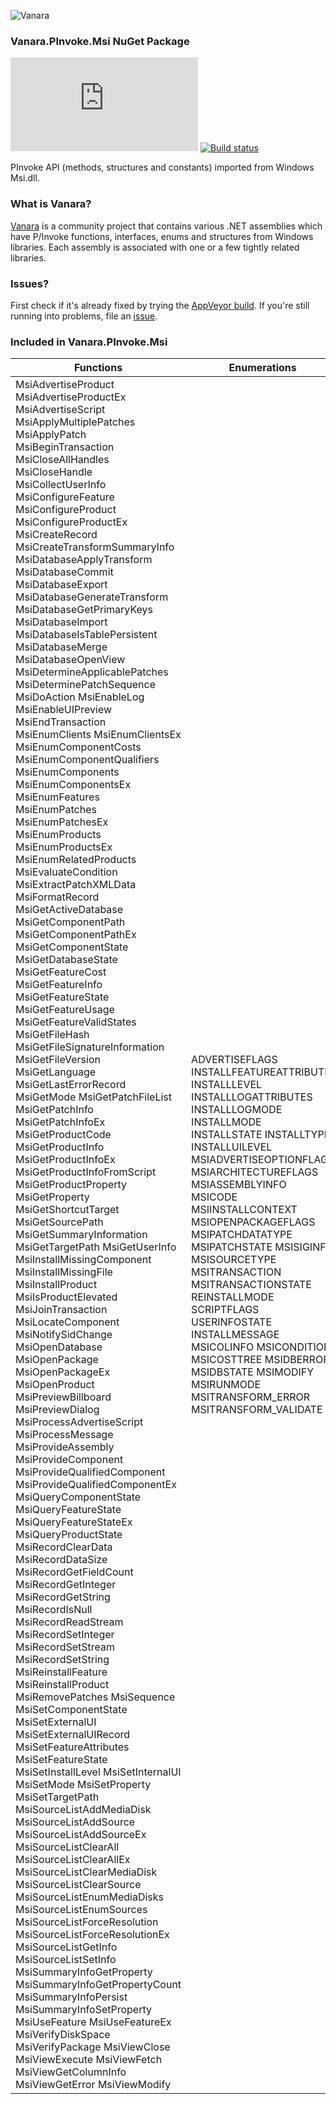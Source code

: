 ﻿![Vanara](https://raw.githubusercontent.com/dahall/Vanara/master/docs/icons/VanaraHeading.png)
### **Vanara.PInvoke.Msi NuGet Package**
[![Version](https://img.shields.io/nuget/v/Vanara.PInvoke.Msi?label=NuGet&style=flat-square)](https://github.com/dahall/Vanara/releases)
[![Build status](https://img.shields.io/appveyor/build/dahall/vanara?label=AppVeyor%20build&style=flat-square)](https://ci.appveyor.com/project/dahall/vanara)

PInvoke API (methods, structures and constants) imported from Windows Msi.dll.

### **What is Vanara?**

[Vanara](https://github.com/dahall/Vanara) is a community project that contains various .NET assemblies which have P/Invoke functions, interfaces, enums and structures from Windows libraries. Each assembly is associated with one or a few tightly related libraries.

### **Issues?**

First check if it's already fixed by trying the [AppVeyor build](https://ci.appveyor.com/nuget/vanara-prerelease).
If you're still running into problems, file an [issue](https://github.com/dahall/Vanara/issues).

### **Included in Vanara.PInvoke.Msi**

Functions | Enumerations | Structures
--- | --- | ---
MsiAdvertiseProduct MsiAdvertiseProductEx MsiAdvertiseScript MsiApplyMultiplePatches MsiApplyPatch MsiBeginTransaction MsiCloseAllHandles MsiCloseHandle MsiCollectUserInfo MsiConfigureFeature MsiConfigureProduct MsiConfigureProductEx MsiCreateRecord MsiCreateTransformSummaryInfo MsiDatabaseApplyTransform MsiDatabaseCommit MsiDatabaseExport MsiDatabaseGenerateTransform MsiDatabaseGetPrimaryKeys MsiDatabaseImport MsiDatabaseIsTablePersistent MsiDatabaseMerge MsiDatabaseOpenView MsiDetermineApplicablePatches MsiDeterminePatchSequence MsiDoAction MsiEnableLog MsiEnableUIPreview MsiEndTransaction MsiEnumClients MsiEnumClientsEx MsiEnumComponentCosts MsiEnumComponentQualifiers MsiEnumComponents MsiEnumComponentsEx MsiEnumFeatures MsiEnumPatches MsiEnumPatchesEx MsiEnumProducts MsiEnumProductsEx MsiEnumRelatedProducts MsiEvaluateCondition MsiExtractPatchXMLData MsiFormatRecord MsiGetActiveDatabase MsiGetComponentPath MsiGetComponentPathEx MsiGetComponentState MsiGetDatabaseState MsiGetFeatureCost MsiGetFeatureInfo MsiGetFeatureState MsiGetFeatureUsage MsiGetFeatureValidStates MsiGetFileHash MsiGetFileSignatureInformation MsiGetFileVersion MsiGetLanguage MsiGetLastErrorRecord MsiGetMode MsiGetPatchFileList MsiGetPatchInfo MsiGetPatchInfoEx MsiGetProductCode MsiGetProductInfo MsiGetProductInfoEx MsiGetProductInfoFromScript MsiGetProductProperty MsiGetProperty MsiGetShortcutTarget MsiGetSourcePath MsiGetSummaryInformation MsiGetTargetPath MsiGetUserInfo MsiInstallMissingComponent MsiInstallMissingFile MsiInstallProduct MsiIsProductElevated MsiJoinTransaction MsiLocateComponent MsiNotifySidChange MsiOpenDatabase MsiOpenPackage MsiOpenPackageEx MsiOpenProduct MsiPreviewBillboard MsiPreviewDialog MsiProcessAdvertiseScript MsiProcessMessage MsiProvideAssembly MsiProvideComponent MsiProvideQualifiedComponent MsiProvideQualifiedComponentEx MsiQueryComponentState MsiQueryFeatureState MsiQueryFeatureStateEx MsiQueryProductState MsiRecordClearData MsiRecordDataSize MsiRecordGetFieldCount MsiRecordGetInteger MsiRecordGetString MsiRecordIsNull MsiRecordReadStream MsiRecordSetInteger MsiRecordSetStream MsiRecordSetString MsiReinstallFeature MsiReinstallProduct MsiRemovePatches MsiSequence MsiSetComponentState MsiSetExternalUI MsiSetExternalUIRecord MsiSetFeatureAttributes MsiSetFeatureState MsiSetInstallLevel MsiSetInternalUI MsiSetMode MsiSetProperty MsiSetTargetPath MsiSourceListAddMediaDisk MsiSourceListAddSource MsiSourceListAddSourceEx MsiSourceListClearAll MsiSourceListClearAllEx MsiSourceListClearMediaDisk MsiSourceListClearSource MsiSourceListEnumMediaDisks MsiSourceListEnumSources MsiSourceListForceResolution MsiSourceListForceResolutionEx MsiSourceListGetInfo MsiSourceListSetInfo MsiSummaryInfoGetProperty MsiSummaryInfoGetPropertyCount MsiSummaryInfoPersist MsiSummaryInfoSetProperty MsiUseFeature MsiUseFeatureEx MsiVerifyDiskSpace MsiVerifyPackage MsiViewClose MsiViewExecute MsiViewFetch MsiViewGetColumnInfo MsiViewGetError MsiViewModify  | ADVERTISEFLAGS INSTALLFEATUREATTRIBUTE INSTALLLEVEL INSTALLLOGATTRIBUTES INSTALLLOGMODE INSTALLMODE INSTALLSTATE INSTALLTYPE INSTALLUILEVEL MSIADVERTISEOPTIONFLAGS MSIARCHITECTUREFLAGS MSIASSEMBLYINFO MSICODE MSIINSTALLCONTEXT MSIOPENPACKAGEFLAGS MSIPATCHDATATYPE MSIPATCHSTATE MSISIGINFO MSISOURCETYPE MSITRANSACTION MSITRANSACTIONSTATE REINSTALLMODE SCRIPTFLAGS USERINFOSTATE INSTALLMESSAGE MSICOLINFO MSICONDITION MSICOSTTREE MSIDBERROR MSIDBSTATE MSIMODIFY MSIRUNMODE MSITRANSFORM_ERROR MSITRANSFORM_VALIDATE                                                                                                                    | MSIFILEHASHINFO MSIHANDLE MSIPATCHSEQUENCEINFO                                                                                                                                                  
